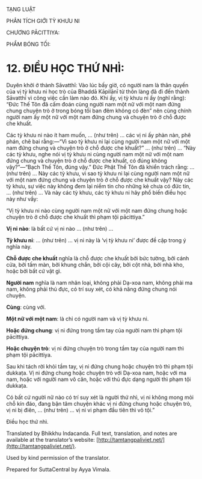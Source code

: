  

TẠNG LUẬT

PHÂN TÍCH GIỚI TỲ KHƯU NI

CHƯƠNG PĀCITTIYA:

PHẨM BÓNG TỐI:

# 12\. ĐIỀU HỌC THỨ NHÌ:

Duyên khởi ở thành Sāvatthī: Vào lúc bấy giờ, có người nam là thân quyến của vị tỳ khưu ni học trò của Bhaddā Kāpilānī từ thôn làng đã đi đến thành Sāvatthī vì công việc cần làm nào đó. Khi ấy, vị tỳ khưu ni ấy (nghĩ rằng): “Đức Thế Tôn đã cấm đoán cùng người nam một nữ với một nam đứng chung chuyện trò ở trong bóng tối ban đêm không có đèn” nên cùng chính người nam ấy một nữ với một nam đứng chung và chuyện trò ở chỗ được che khuất.

Các tỳ khưu ni nào ít ham muốn, … (như trên) … các vị ni ấy phàn nàn, phê phán, chê bai rằng:—“Vì sao tỳ khưu ni lại cùng người nam một nữ với một nam đứng chung và chuyện trò ở chỗ được che khuất?” … (như trên) … “Này các tỳ khưu, nghe nói vị tỳ khưu ni cùng người nam một nữ với một nam đứng chung và chuyện trò ở chỗ được che khuất, có đúng không vậy?”—“Bạch Thế Tôn, đúng vậy.” Đức Phật Thế Tôn đã khiển trách rằng: … (như trên) … Này các tỳ khưu, vì sao tỳ khưu ni lại cùng người nam một nữ với một nam đứng chung và chuyện trò ở chỗ được che khuất vậy? Này các tỳ khưu, sự việc này không đem lại niềm tin cho những kẻ chưa có đức tin, … (như trên) … Và này các tỳ khưu, các tỳ khưu ni hãy phổ biến điều học này như vầy:

“Vị tỳ khưu ni nào cùng người nam một nữ với một nam đứng chung hoặc chuyện trò ở chỗ được che khuất thì phạm tội pācittiya.”

**Vị ni nào**: là bất cứ vị ni nào … (như trên) …

**Tỳ khưu ni**: … (như trên) … vị ni này là ‘vị tỳ khưu ni’ được đề cập trong ý nghĩa này.

**Chỗ được che khuất** nghĩa là chỗ được che khuất bởi bức tường, bởi cánh cửa, bởi tấm màn, bởi khung chắn, bởi cội cây, bởi cột nhà, bởi nhà kho, hoặc bởi bất cứ vật gì.

**Người nam** nghĩa là nam nhân loại, không phải Dạ-xoa nam, không phải ma nam, không phải thú đực, có trí suy xét, có khả năng đứng chung nói chuyện.

**Cùng**: cùng với.

**Một nữ với một nam**: là chỉ có người nam và vị tỳ khưu ni.

**Hoặc đứng chung**: vị ni đứng trong tầm tay của người nam thì phạm tội pācittiya.

**Hoặc chuyện trò**: vị ni đứng chuyện trò trong tầm tay của người nam thì phạm tội pācittiya.

Sau khi tách rời khỏi tầm tay, vị ni đứng chung hoặc chuyện trò thì phạm tội dukkaṭa. Vị ni đứng chung hoặc chuyện trò với Dạ-xoa nam, hoặc với ma nam, hoặc với người nam vô căn, hoặc với thú đực dạng người thì phạm tội dukkaṭa.

Có bất cứ người nữ nào có trí suy xét là người thứ nhì, vị ni không mong mỏi chỗ kín đáo, đang bận tâm chuyện khác vị ni đứng chung hoặc chuyện trò, vị ni bị điên, … (như trên) … vị ni vi phạm đầu tiên thì vô tội.”

Điều học thứ nhì.

Translated by Bhikkhu Indacanda. Full text, translation, and notes are available at the translator’s website: [http://tamtangpaliviet.net/](http://tamtangpaliviet.net/).

Used by kind permission of the translator.

Prepared for SuttaCentral by Ayya Vimala.